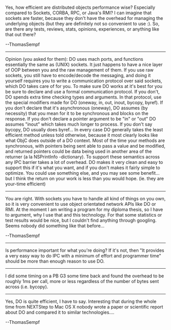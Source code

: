 Yes, how efficient are distributed objects performance wise? Especially compared to Sockets, CORBA, RPC, or Java's RMI? I can imagine that sockets are faster, because they don't have the overhead for managing the underlying objects (but they are definitely not so convenient to use :). So, are there any tests, reviews, stats, opinions, experiences, or anything like that out there?

--ThomasSempf

----

Opinion (you asked for them): DO uses mach ports, and functions essentially the same as (UNIX) sockets.  It just happens to have a nice layer of OOP between you and the raw management of them.  If you use raw sockets, you still have to encode/decode the messaging, and doing it yourself requires you to write a communication protocol over said sockets, which DO takes care of for you.  To make sure DO works at it's best for you be sure to declare and use a formal communication protocol.  If you don't, DO spends extra time checking types and arguments.  In that protocol, use the special modifiers made for DO (oneway, in, out, inout, bycopy, byref).  If you don't declare that it's  asynchronous (oneway), DO assumes (by necessity) that you mean for it to be synchronous and blocks on the response.  If you don't declare a pointer argument to be "in" or "out" DO assumes "inout" which takes much longer to process.  If you don't say bycopy, DO usually does byref...  In every case DO generally takes the least efficient method unless told otherwise, because it most clearly looks like what ObjC does outside of a DO context.  Most of the time your methods are synchronous, with pointers being sent able to pass a value and be modified, and returned pointers could be data being used in another area of the returner (a la NSPrintInfo -dictionary).   To support these semantics across any IPC barrier takes a lot of overhead.  DO makes it very clean and easy to support this if it's what you want, and if you don't makes it fairly simple to optimize.  You could use something else, and you may see some benefit... but I think the return on your work is less than you would hope.  (ie. they are your-time efficient)

----

You are right. With sockets you have to handle all kind of things on you own, so it is very convenient to use object orientated network APIs like DO or RMI. At the moment I am writing a program for my diploma thesis, so I have to argument, why I use that and this technology. For that some statistics or test results would be nice, but I couldn't find anything through googling. Seems nobody did something like that before...

--ThomasSempf

----

Is performance important for what you're doing? If it's not, then "It provides a very easy way to do IPC with a minimum of effort and programmer time" should be more than enough reason to use DO.

----

I did some timing on a PB G3 some time back and found the overhead to be roughly 1ms per call, more or less regardless of the number of bytes sent across (i.e. bycopy).

----

Yes, DO is quite efficient, I have to say. Interesting that during the whole time from NEXTStep to Mac OS X nobody wrote a paper or scientific report about DO and compared it to similar technologies....

--ThomasSempf
